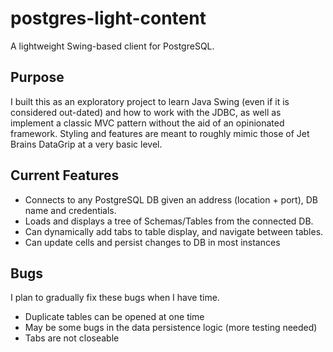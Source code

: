 # postgres-light-content
A lightweight Swing-based client for PostgreSQL.
## Purpose
I built this as an exploratory project to learn Java Swing (even if it is considered out-dated) and how to work with the 
JDBC, as well as implement a classic MVC pattern without the aid of an opinionated framework.
Styling and features are meant to roughly mimic those of Jet Brains DataGrip at a very
basic level.

## Current Features
* Connects to any PostgreSQL DB given an address (location + port), DB name and credentials.
* Loads and displays a tree of Schemas/Tables from the connected DB.
* Can dynamically add tabs to table display, and navigate between tables.
* Can update cells and persist changes to DB in most instances

## Bugs
I plan to gradually fix these bugs when I have time.
* Duplicate tables can be opened at one time
* May be some bugs in the data persistence logic (more testing needed)
* Tabs are not closeable
